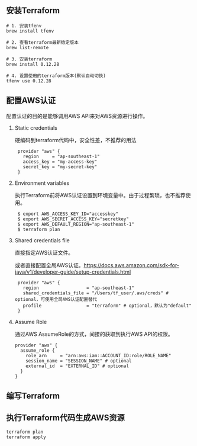 ## 安装Terraform

``` shell script
# 1. 安装tfenv
brew install tfenv

# 2. 查看terraform最新稳定版本
brew list-remote

# 3. 安装terraform
brew install 0.12.28

# 4. 设置使用的terraform版本(默认自动切换)
tfenv use 0.12.28
```

## 配置AWS认证

配置认证的目的是能够调用AWS API来对AWS资源进行操作。

1. Static credentials

   硬编码到terraform代码中，安全性差，不推荐的用法
   
   ```hcl-terraform
    provider "aws" {
      region     = "ap-southeast-1"
      access_key = "my-access-key"
      secret_key = "my-secret-key"
    }
   ```

2. Environment variables

    执行Terraform前将AWS认证设置到环境变量中。由于过程繁琐，也不推荐使用。
    
   ```shell script
    $ export AWS_ACCESS_KEY_ID="accesskey"
    $ export AWS_SECRET_ACCESS_KEY="secretkey"
    $ export AWS_DEFAULT_REGION="ap-southeast-1"
    $ terraform plan
   ```

3. Shared credentials file

   直接指定AWS认证文件。
   
   或者直接配置全局AWS认证。https://docs.aws.amazon.com/sdk-for-java/v1/developer-guide/setup-credentials.html
   
   ```hcl-terraform
    provider "aws" {
      region                  = "ap-southeast-1"
      shared_credentials_file = "/Users/tf_user/.aws/creds" # optional，可使用全局AWS认证配置替代
      profile                 = "terraform" # optional，默认为"default"
    }
   ```
   
4. Assume Role

   通过AWS AssumeRole的方式，间接的获取到执行AWS API的权限。

    ```hcl-terraform
    provider "aws" {
      assume_role {
        role_arn     = "arn:aws:iam::ACCOUNT_ID:role/ROLE_NAME"
        session_name = "SESSION_NAME" # optional
        external_id  = "EXTERNAL_ID" # optional
      }
    }
    ```

## 编写Terraform


## 执行Terraform代码生成AWS资源
```shell script
terraform plan
terraform apply
```

